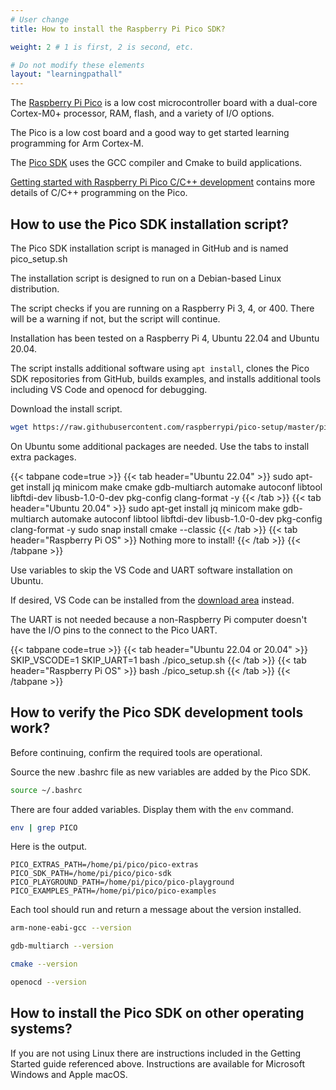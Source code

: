 ```yaml
---
# User change
title: How to install the Raspberry Pi Pico SDK?

weight: 2 # 1 is first, 2 is second, etc.

# Do not modify these elements
layout: "learningpathall"
---
```


The [Raspberry Pi Pico](https://www.raspberrypi.com/products/raspberry-pi-pico/) is a low cost microcontroller board with a dual-core Cortex-M0+ processor, RAM, flash, and a variety of I/O options.

The Pico is a low cost board and a good way to get started learning programming for Arm Cortex-M.

The [Pico SDK](https://github.com/raspberrypi/pico-sdk) uses the GCC compiler and Cmake to build applications. 

[Getting started with Raspberry Pi Pico C/C++ development](https://datasheets.raspberrypi.com/pico/getting-started-with-pico.pdf) contains more details of C/C++ programming on the Pico.

## How to use the Pico SDK installation script?

The Pico SDK installation script is managed in GitHub and is named pico_setup.sh 

The installation script is designed to run on a Debian-based Linux distribution. 

The script checks if you are running on a Raspberry Pi 3, 4, or 400. There will be a warning if not, but the script will continue. 

Installation has been tested on a Raspberry Pi 4, Ubuntu 22.04 and Ubuntu 20.04.

The script installs additional software using `apt install`, clones the Pico SDK repositories from GitHub, builds examples, and installs additional tools including VS Code and openocd for debugging. 

Download the install script. 

```bash
wget https://raw.githubusercontent.com/raspberrypi/pico-setup/master/pico_setup.sh
```

On Ubuntu some additional packages are needed. Use the tabs to install extra packages. 

{{< tabpane code=true >}}
  {{< tab header="Ubuntu 22.04" >}}
sudo apt-get install jq minicom make cmake gdb-multiarch automake autoconf libtool libftdi-dev libusb-1.0-0-dev pkg-config clang-format -y
  {{< /tab >}}
  {{< tab header="Ubuntu 20.04" >}}
sudo apt-get install jq minicom make gdb-multiarch automake autoconf libtool libftdi-dev libusb-1.0-0-dev pkg-config clang-format -y
sudo snap install cmake --classic
  {{< /tab >}}
  {{< tab header="Raspberry Pi OS" >}}
Nothing more to install!
  {{< /tab >}}
{{< /tabpane >}}


Use variables to skip the VS Code and UART software installation on Ubuntu. 

If desired, VS Code can be installed from the [download area](https://code.visualstudio.com/download) instead. 

The UART is not needed because a non-Raspberry Pi computer doesn't have the I/O pins to the connect to the Pico UART.

{{< tabpane code=true >}}
  {{< tab header="Ubuntu 22.04 or 20.04" >}}
SKIP_VSCODE=1 SKIP_UART=1 bash ./pico_setup.sh
  {{< /tab >}}
  {{< tab header="Raspberry Pi OS" >}}
bash ./pico_setup.sh
  {{< /tab >}}
{{< /tabpane >}}


## How to verify the Pico SDK development tools work?

Before continuing, confirm the required tools are operational. 

Source the new .bashrc file as new variables are added by the Pico SDK.

```bash
source ~/.bashrc
```

There are four added variables. Display them with the `env` command.

```bash
env | grep PICO
```

Here is the output.

```output
PICO_EXTRAS_PATH=/home/pi/pico/pico-extras
PICO_SDK_PATH=/home/pi/pico/pico-sdk
PICO_PLAYGROUND_PATH=/home/pi/pico/pico-playground
PICO_EXAMPLES_PATH=/home/pi/pico/pico-examples
```

Each tool should run and return a message about the version installed. 

```bash
arm-none-eabi-gcc --version
```

```bash
gdb-multiarch --version
```

```bash
cmake --version
```

```bash
openocd --version
```

## How to install the Pico SDK on other operating systems?

If you are not using Linux there are instructions included in the Getting Started guide referenced above. Instructions are available for Microsoft Windows and Apple macOS.


